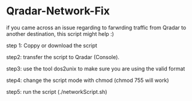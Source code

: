 # Qradar-Network-Fix
if you came across an issue regarding to farwrding traffic from Qradar to another destination, this script might help :)

step 1:
Coppy or download the script

step2: 
transfer the script to Qradar (Console).

step3: 
use the tool dos2unix to make sure you are using the valid format

step4:
change the script mode with chmod (chmod 755 will work)

step5: 
run the script (./networkScript.sh)


